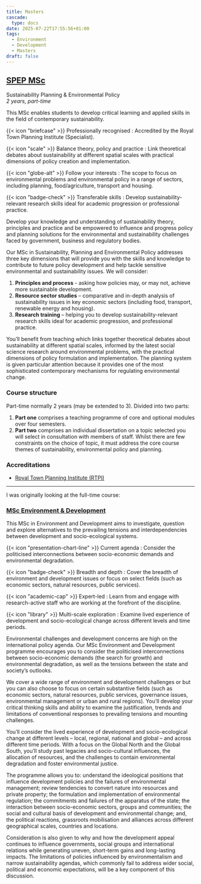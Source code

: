 ```yaml
---
title: Masters
cascade:
  type: docs
date: 2025-07-22T17:55:56+01:00
tags:
  - Environment
  - Development
  - Masters
draft: false
---
```

## [SPEP MSc](https://www.cardiff.ac.uk/study/postgraduate/taught/courses/course/sustainability,-planning-and-environmental-policy-msc-part-time)
Sustainability Planning & Environmental Policy  
*2 years, part-time*

This MSc enables students to develop critical learning and applied skills in the field of contemporary sustainability.

{{< icon "briefcase" >}} Professionally recognised
: Accredited by the Royal Town Planning Institute (Specialist).

{{< icon "scale" >}} Balance theory, policy and practice
: Link theoretical debates about sustainability at different spatial scales with practical dimensions of policy creation and implementation.

{{< icon "globe-alt" >}} Follow your interests
: The scope to focus on environmental problems and environmental policy in a range of sectors, including planning, food/agriculture, transport and housing.

{{< icon "badge-check" >}} Transferable skills
: Develop sustainability-relevant research skills ideal for academic progression or professional practice.

Develop your knowledge and understanding of sustainability theory, principles and practice and be empowered to influence and progress policy and planning solutions for the environmental and sustainability challenges faced by government, business and regulatory bodies.

Our MSc in Sustainability, Planning and Environmental Policy addresses three key dimensions that will provide you with the skills and knowledge to contribute to future policy development and help tackle sensitive environmental and sustainability issues. We will consider:
1. **Principles and process** - asking how policies may, or may not, achieve more sustainable development.
2. **Resource sector studies** – comparative and in-depth analysis of sustainability issues in key economic sectors (including food, transport, renewable energy and housing).
3. **Research training** – helping you to develop sustainability-relevant research skills ideal for academic progression, and professional practice.

You’ll benefit from teaching which links together theoretical debates about sustainability at different spatial scales, informed by the latest social science research around environmental problems, with the practical dimensions of policy formulation and implementation. The planning system is given particular attention because it provides one of the most sophisticated contemporary mechanisms for regulating environmental change.
### Course structure
Part-time normally 2 years (may be extended to 3). Divided into two parts:
1. **Part one** comprises a teaching programme of core and optional modules over four semesters.
2. **Part two** comprises an individual dissertation on a topic selected you will select in consultation with members of staff. Whilst there are few constraints on the choice of topic, it must address the core course themes of sustainability, environmental policy and planning.
### Accreditations
- [Royal Town Planning Institute (RTPI)](http://www.rtpi.org.uk/education-and-careers/become-a-planner/)

---

I was originally looking at the full-time course:
### [MSc Environment & Development](https://www.cardiff.ac.uk/study/postgraduate/taught/courses/course/environment-and-development-msc)

This MSc in Environment and Development aims to investigate, question and explore alternatives to the prevailing tensions and interdependencies between development and socio-ecological systems.

{{< icon "presentation-chart-line" >}} Current agenda
: Consider the politicised interconnections between socio-economic demands and environmental degradation.

{{< icon "badge-check" >}} Breadth and depth
: Cover the breadth of environment and development issues or focus on select fields (such as economic sectors, natural resources, public services).

{{< icon "academic-cap" >}} Expert-led
: Learn from and engage with research-active staff who are working at the forefront of the discipline.

{{< icon "library" >}} Multi-scale exploration
: Examine lived experience of development and socio-ecological change across different levels and time periods.

Environmental challenges and development concerns are high on the international policy agenda. Our MSc Environment and Development programme encourages you to consider the politicised interconnections between socio-economic demands (the search for growth) and environmental degradation, as well as the tensions between the state and society’s outlooks.

We cover a wide range of environment and development challenges or but you can also choose to focus on certain substantive fields (such as economic sectors, natural resources, public services, governance issues, environmental management or urban and rural regions). You’ll develop your critical thinking skills and ability to examine the justification, trends and limitations of conventional responses to prevailing tensions and mounting challenges.

You’ll consider the lived experience of development and socio-ecological change at different levels – local, regional, national and global – and across different time periods. With a focus on the Global North and the Global South, you’ll study past legacies and socio-cultural influences, the allocation of resources, and the challenges to contain environmental degradation and foster environmental justice.

The programme allows you to: understand the ideological positions that influence development policies and the failures of environmental management; review tendencies to convert nature into resources and private property; the formulation and implementation of environmental regulation; the commitments and failures of the apparatus of the state; the interaction between socio-economic sectors, groups and communities; the social and cultural basis of development and environmental change; and, the political reactions, grassroots mobilisation and alliances across different geographical scales, countries and locations.

Consideration is also given to why and how the development appeal continues to influence governments, social groups and international relations while generating uneven, short-term gains and long-lasting impacts. The limitations of policies influenced by environmentalism and narrow sustainability agendas, which commonly fail to address wider social, political and economic expectations, will be a key component of this discussion.



